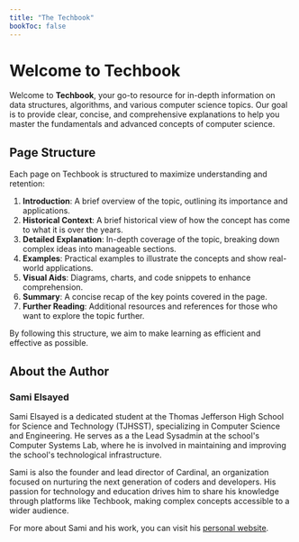 ```yaml
---
title: "The Techbook"
bookToc: false
---
```


# Welcome to Techbook

Welcome to **Techbook**, your go-to resource for in-depth information on data structures, algorithms, and various computer science topics. Our goal is to provide clear, concise, and comprehensive explanations to help you master the fundamentals and advanced concepts of computer science.

## Page Structure

Each page on Techbook is structured to maximize understanding and retention:

1. **Introduction**: A brief overview of the topic, outlining its importance and applications.
2. **Historical Context**: A brief historical view of how the concept has come to what it is over the years.
3. **Detailed Explanation**: In-depth coverage of the topic, breaking down complex ideas into manageable sections.
4. **Examples**: Practical examples to illustrate the concepts and show real-world applications.
5. **Visual Aids**: Diagrams, charts, and code snippets to enhance comprehension.
6. **Summary**: A concise recap of the key points covered in the page.
7. **Further Reading**: Additional resources and references for those who want to explore the topic further.

By following this structure, we aim to make learning as efficient and effective as possible.

## About the Author

### **Sami Elsayed**

Sami Elsayed is a dedicated student at the Thomas Jefferson High School for Science and Technology (TJHSST), specializing in Computer Science and Engineering. He serves as a the Lead Sysadmin at the school's Computer Systems Lab, where he is involved in maintaining and improving the school's technological infrastructure.

Sami is also the founder and lead director of Cardinal, an organization focused on nurturing the next generation of coders and developers. His passion for technology and education drives him to share his knowledge through platforms like Techbook, making complex concepts accessible to a wider audience.

For more about Sami and his work, you can visit his [personal website](https://selsayed25.github.io/mywebsite).

